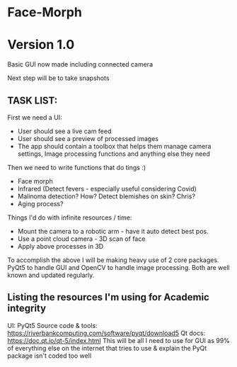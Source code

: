 # Face-Morph

# Version 1.0
Basic GUI now made including connected camera

Next step will be to take snapshots


## TASK LIST:
 
 First we need a UI:
 - User should see a live cam feed
 - User should see a preview of processed images 
 - The app should contain a toolbox that helps them manage
   camera settings, Image processing functions and anything
   else they need

 Then we need to write functions that do tings :)
 - Face morph
 - Infrared (Detect fevers - especially useful considering Covid)
 - Malinoma detection? How? Detect blemishes on skin? Chris?
 - Aging process?
 
 Things I'd do with infinite resources / time:
 - Mount the camera to a robotic arm - have it auto detect best pos.
 - Use a point cloud camera - 3D scan of face
 - Apply above processes in 3D

 To accomplish the above I will be making heavy use of 2 core packages. 
 PyQt5 to handle GUI and OpenCV to handle image processing.
 Both are well known and updated regularly. 

## Listing the resources I'm using for Academic integrity
 UI:
 PyQt5 Source code & tools: https://riverbankcomputing.com/software/pyqt/download5
 Qt docs: https://doc.qt.io/qt-5/index.html
 This will be all I need to use for GUI as 99% of everything else on the internet
 that tries to use & explain the PyQt package isn't coded too well
